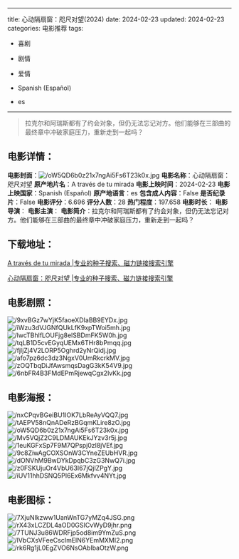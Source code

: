 
---
title: 心动隔扇窗：咫尺对望(2024)
date: 2024-02-23
updated: 2024-02-23
categories: 电影推荐
tags:
- 喜剧
- 剧情
- 爱情

- Spanish (Español)
- es
---


> 拉克尔和阿瑞斯都有了约会对象，但仍无法忘记对方。他们能够在三部曲的最终章中冲破家庭压力，重新走到一起吗？

## **电影详情**：

**电影封面**：<img src="https://image.tmdb.org/t/p/w200/oW5QD6b0z21x7ngAi5Fs6T23k0x.jpg" alt="/oW5QD6b0z21x7ngAi5Fs6T23k0x.jpg" title="/oW5QD6b0z21x7ngAi5Fs6T23k0x.jpg">
**电影名称**：心动隔扇窗：咫尺对望
**原产地片名**：A través de tu mirada
**电影上映时间**：2024-02-23
**电影上映国家**：Spanish (Español)
**原产地语言**：es
**包含成人内容**：False
**是否纪录片**：False
**电影评分**：6.696
**评分人数**：28
**热门程度**：197.658
**电影时长**：
**电影导演**：
**电影主演**：
**电影简介**：拉克尔和阿瑞斯都有了约会对象，但仍无法忘记对方。他们能够在三部曲的最终章中冲破家庭压力，重新走到一起吗？

## **下载地址**：
[A través de tu mirada |专业的种子搜索、磁力链接搜索引擎](https://movie.amd794.com:2083/?search=A%20trav%C3%A9s%20de%20tu%20mirada&ordering=&mode=match_phrase&page_size=10&page=1)

[心动隔扇窗：咫尺对望 |专业的种子搜索、磁力链接搜索引擎](https://movie.amd794.com:2083/?search=%E5%BF%83%E5%8A%A8%E9%9A%94%E6%89%87%E7%AA%97%EF%BC%9A%E5%92%AB%E5%B0%BA%E5%AF%B9%E6%9C%9B&ordering=&mode=match_phrase&page_size=10&page=1)
 

## **电影剧照**：
<img src="https://image.tmdb.org/t/p/original/9xvBGz7wYjK5faoeXDIaBB9EYDx.jpg" alt="/9xvBGz7wYjK5faoeXDIaBB9EYDx.jpg" title="/9xvBGz7wYjK5faoeXDIaBB9EYDx.jpg"><img src="https://image.tmdb.org/t/p/original/iWzu3dVJGNfQUkLfK9xpTWoi5mh.jpg" alt="/iWzu3dVJGNfQUkLfK9xpTWoi5mh.jpg" title="/iWzu3dVJGNfQUkLfK9xpTWoi5mh.jpg"><img src="https://image.tmdb.org/t/p/original/lwcTBhlfLOUFjg8elSBDmFK5W0h.jpg" alt="/lwcTBhlfLOUFjg8elSBDmFK5W0h.jpg" title="/lwcTBhlfLOUFjg8elSBDmFK5W0h.jpg"><img src="https://image.tmdb.org/t/p/original/tqLB1D5cvEGyqUEMx6THr8bPmqq.jpg" alt="/tqLB1D5cvEGyqUEMx6THr8bPmqq.jpg" title="/tqLB1D5cvEGyqUEMx6THr8bPmqq.jpg"><img src="https://image.tmdb.org/t/p/original/fjljZj4V2LORP5Oghrd2yNrQidj.jpg" alt="/fjljZj4V2LORP5Oghrd2yNrQidj.jpg" title="/fjljZj4V2LORP5Oghrd2yNrQidj.jpg"><img src="https://image.tmdb.org/t/p/original/afo7pz6dc3dz3NgxV0UmRkcrkMV.jpg" alt="/afo7pz6dc3dz3NgxV0UmRkcrkMV.jpg" title="/afo7pz6dc3dz3NgxV0UmRkcrkMV.jpg"><img src="https://image.tmdb.org/t/p/original/zOQTbqDiJfAwsmqsDagG3kK54V9.jpg" alt="/zOQTbqDiJfAwsmqsDagG3kK54V9.jpg" title="/zOQTbqDiJfAwsmqsDagG3kK54V9.jpg"><img src="https://image.tmdb.org/t/p/original/6nbFR4B3FMdEPmRjewqCgx2lvKk.jpg" alt="/6nbFR4B3FMdEPmRjewqCgx2lvKk.jpg" title="/6nbFR4B3FMdEPmRjewqCgx2lvKk.jpg">

## **电影海报**：
<img src="https://image.tmdb.org/t/p/original/nxCPqvBGeiBU1IOK7LbReAyVQQ7.jpg" alt="/nxCPqvBGeiBU1IOK7LbReAyVQQ7.jpg" title="/nxCPqvBGeiBU1IOK7LbReAyVQQ7.jpg"><img src="https://image.tmdb.org/t/p/original/tAEPV58nQnADeRzBGqmKLire8zO.jpg" alt="/tAEPV58nQnADeRzBGqmKLire8zO.jpg" title="/tAEPV58nQnADeRzBGqmKLire8zO.jpg"><img src="https://image.tmdb.org/t/p/original/oW5QD6b0z21x7ngAi5Fs6T23k0x.jpg" alt="/oW5QD6b0z21x7ngAi5Fs6T23k0x.jpg" title="/oW5QD6b0z21x7ngAi5Fs6T23k0x.jpg"><img src="https://image.tmdb.org/t/p/original/Mv5VQjZ2C9LDMAUKEkJYzv3r5j.jpg" alt="/Mv5VQjZ2C9LDMAUKEkJYzv3r5j.jpg" title="/Mv5VQjZ2C9LDMAUKEkJYzv3r5j.jpg"><img src="https://image.tmdb.org/t/p/original/1euKGFxSp7F9M7QPspj0zl8jVEf.jpg" alt="/1euKGFxSp7F9M7QPspj0zl8jVEf.jpg" title="/1euKGFxSp7F9M7QPspj0zl8jVEf.jpg"><img src="https://image.tmdb.org/t/p/original/9c8ZiwAgCOXSOnW3CYneZEUbHVR.jpg" alt="/9c8ZiwAgCOXSOnW3CYneZEUbHVR.jpg" title="/9c8ZiwAgCOXSOnW3CYneZEUbHVR.jpg"><img src="https://image.tmdb.org/t/p/original/dONVhM9BwDYkDpqbC3zG3NwQ7i.jpg" alt="/dONVhM9BwDYkDpqbC3zG3NwQ7i.jpg" title="/dONVhM9BwDYkDpqbC3zG3NwQ7i.jpg"><img src="https://image.tmdb.org/t/p/original/z0FSKUjuOr4VbU63I67jQjlZPgY.jpg" alt="/z0FSKUjuOr4VbU63I67jQjlZPgY.jpg" title="/z0FSKUjuOr4VbU63I67jQjlZPgY.jpg"><img src="https://image.tmdb.org/t/p/original/iUV11hhDSNQ5PI6Ex6Mkfvv4NYt.jpg" alt="/iUV11hhDSNQ5PI6Ex6Mkfvv4NYt.jpg" title="/iUV11hhDSNQ5PI6Ex6Mkfvv4NYt.jpg">

## **电影图标**：
<img src="https://image.tmdb.org/t/p/original/7XjuNIkzww1UanWnTG7yMZq4JSG.png" alt="/7XjuNIkzww1UanWnTG7yMZq4JSG.png" title="/7XjuNIkzww1UanWnTG7yMZq4JSG.png"><img src="https://image.tmdb.org/t/p/original/rX43xLCZDL4aOD0GSICvWyD9jhr.png" alt="/rX43xLCZDL4aOD0GSICvWyD9jhr.png" title="/rX43xLCZDL4aOD0GSICvWyD9jhr.png"><img src="https://image.tmdb.org/t/p/original/7TUNJ3u86WDRFjp5od8im9YmZuS.png" alt="/7TUNJ3u86WDRFjp5od8im9YmZuS.png" title="/7TUNJ3u86WDRFjp5od8im9YmZuS.png"><img src="https://image.tmdb.org/t/p/original/lVbCXsVFeeCscImElN6YEmMXMI2.png" alt="/lVbCXsVFeeCscImElN6YEmMXMI2.png" title="/lVbCXsVFeeCscImElN6YEmMXMI2.png"><img src="https://image.tmdb.org/t/p/original/rk6Rg1jL0EgZVO6NsOAbIbaOtzW.png" alt="/rk6Rg1jL0EgZVO6NsOAbIbaOtzW.png" title="/rk6Rg1jL0EgZVO6NsOAbIbaOtzW.png">
